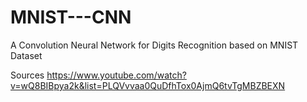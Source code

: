 # MNIST---CNN
A Convolution Neural Network for Digits Recognition based on MNIST Dataset

Sources
https://www.youtube.com/watch?v=wQ8BIBpya2k&list=PLQVvvaa0QuDfhTox0AjmQ6tvTgMBZBEXN
